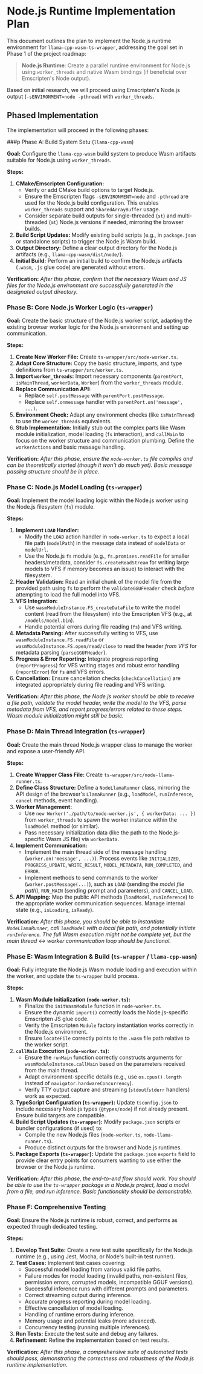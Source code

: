 # Node.js Runtime Implementation Plan

This document outlines the plan to implement the Node.js runtime environment for `llama-cpp-wasm-ts-wrapper`, addressing the goal set in Phase 1 of the project roadmap:

> **Node.js Runtime**: Create a parallel runtime environment for Node.js using `worker_threads` and native Wasm bindings (if beneficial over Emscripten's Node output).

Based on initial research, we will proceed using Emscripten's Node.js output (`-sENVIRONMENT=node -pthread`) with `worker_threads`.

## Phased Implementation

The implementation will proceed in the following phases:

###p Phase A: Build System Setu (`llama-cpp-wasm`)

**Goal:** Configure the `llama-cpp-wasm` build system to produce Wasm artifacts suitable for Node.js using `worker_threads`.

**Steps:**

1.  **CMake/Emscripten Configuration:**
    *   Verify or add CMake build options to target Node.js.
    *   Ensure the Emscripten flags `-sENVIRONMENT=node` and `-pthread` are used for the Node.js build configuration. This enables `worker_threads` support and `SharedArrayBuffer` usage.
    *   Consider separate build outputs for single-threaded (`st`) and multi-threaded (`mt`) Node.js versions if needed, mirroring the browser builds.
2.  **Build Script Updates:** Modify existing build scripts (e.g., in `package.json` or standalone scripts) to trigger the Node.js Wasm build.
3.  **Output Directory:** Define a clear output directory for the Node.js artifacts (e.g., `llama-cpp-wasm/dist/node/`).
4.  **Initial Build:** Perform an initial build to confirm the Node.js artifacts (`.wasm`, `.js` glue code) are generated without errors.

**Verification:** *After this phase, confirm that the necessary Wasm and JS files for the Node.js environment are successfully generated in the designated output directory.*

### Phase B: Core Node.js Worker Logic (`ts-wrapper`)

**Goal:** Create the basic structure of the Node.js worker script, adapting the existing browser worker logic for the Node.js environment and setting up communication.

**Steps:**

1.  **Create New Worker File:** Create `ts-wrapper/src/node-worker.ts`.
2.  **Adapt Core Structure:** Copy the basic structure, imports, and type definitions from `ts-wrapper/src/worker.ts`.
3.  **Import `worker_threads`:** Import necessary components (`parentPort`, `isMainThread`, `workerData`, `Worker`) from the `worker_threads` module.
4.  **Replace Communication API:**
    *   Replace `self.postMessage` with `parentPort.postMessage`.
    *   Replace `self.onmessage` handler with `parentPort.on('message', ...)`.
5.  **Environment Check:** Adapt any environment checks (like `isMainThread`) to use the `worker_threads` equivalents.
6.  **Stub Implementation:** Initially stub out the complex parts like Wasm module initialization, model loading (`fs` interaction), and `callMain` to focus on the worker structure and communication plumbing. Define the `workerActions` and basic message handling.

**Verification:** *After this phase, ensure the `node-worker.ts` file compiles and can be theoretically started (though it won't do much yet). Basic message passing structure should be in place.*

### Phase C: Node.js Model Loading (`ts-wrapper`)

**Goal:** Implement the model loading logic within the Node.js worker using the Node.js filesystem (`fs`) module.

**Steps:**

1.  **Implement `LOAD` Handler:**
    *   Modify the `LOAD` action handler in `node-worker.ts` to expect a local file path (`modelPath`) in the message data instead of `modelData` or `modelUrl`.
    *   Use the Node.js `fs` module (e.g., `fs.promises.readFile` for smaller headers/metadata, consider `fs.createReadStream` for writing large models to VFS if memory becomes an issue) to interact with the filesystem.
2.  **Header Validation:** Read an initial chunk of the model file from the provided path using `fs` to perform the `validateGGUFHeader` check *before* attempting to load the full model into VFS.
3.  **VFS Integration:**
    *   Use `wasmModuleInstance.FS_createDataFile` to write the model content (read from the filesystem) into the Emscripten VFS (e.g., at `/models/model.bin`).
    *   Handle potential errors during file reading (`fs`) and VFS writing.
4.  **Metadata Parsing:** After successfully writing to VFS, use `wasmModuleInstance.FS.readFile` or `wasmModuleInstance.FS.open/read/close` to read the header *from VFS* for metadata parsing (`parseGGUFHeader`).
5.  **Progress & Error Reporting:** Integrate progress reporting (`reportProgress`) for VFS writing stages and robust error handling (`reportError`) for `fs` and VFS errors.
6.  **Cancellation:** Ensure cancellation checks (`checkCancellation`) are integrated appropriately during file reading and VFS writing.

**Verification:** *After this phase, the Node.js worker should be able to receive a file path, validate the model header, write the model to the VFS, parse metadata from VFS, and report progress/errors related to these steps. Wasm module initialization might still be basic.*

### Phase D: Main Thread Integration (`ts-wrapper`)

**Goal:** Create the main thread Node.js wrapper class to manage the worker and expose a user-friendly API.

**Steps:**

1.  **Create Wrapper Class File:** Create `ts-wrapper/src/node-llama-runner.ts`.
2.  **Define Class Structure:** Define a `NodeLlamaRunner` class, mirroring the API design of the browser's `LlamaRunner` (e.g., `loadModel`, `runInference`, `cancel` methods, event handling).
3.  **Worker Management:**
    *   Use `new Worker('./path/to/node-worker.js', { workerData: ... })` from `worker_threads` to spawn the worker instance within the `loadModel` method (or similar).
    *   Pass necessary initialization data (like the path to the Node.js-specific Wasm JS file) via `workerData`.
4.  **Implement Communication:**
    *   Implement the main thread side of the message handling (`worker.on('message', ...)`). Process events like `INITIALIZED`, `PROGRESS_UPDATE`, `WRITE_RESULT`, `MODEL_METADATA`, `RUN_COMPLETED`, and `ERROR`.
    *   Implement methods to send commands to the worker (`worker.postMessage(...)`), such as `LOAD` (sending the *model file path*), `RUN_MAIN` (sending prompt and parameters), and `CANCEL_LOAD`.
5.  **API Mapping:** Map the public API methods (`loadModel`, `runInference`) to the appropriate worker communication sequences. Manage internal state (e.g., `isLoading`, `isReady`).

**Verification:** *After this phase, you should be able to instantiate `NodeLlamaRunner`, call `loadModel` with a local file path, and potentially initiate `runInference`. The full Wasm execution might not be complete yet, but the main thread <-> worker communication loop should be functional.*

### Phase E: Wasm Integration & Build (`ts-wrapper` / `llama-cpp-wasm`)

**Goal:** Fully integrate the Node.js Wasm module loading and execution within the worker, and update the `ts-wrapper` build process.

**Steps:**

1.  **Wasm Module Initialization (`node-worker.ts`):**
    *   Finalize the `initWasmModule` function in `node-worker.ts`.
    *   Ensure the dynamic `import()` correctly loads the Node.js-specific Emscripten JS glue code.
    *   Verify the Emscripten `Module` factory instantiation works correctly in the Node.js environment.
    *   Ensure `locateFile` correctly points to the `.wasm` file path relative to the worker script.
2.  **`callMain` Execution (`node-worker.ts`):**
    *   Ensure the `runMain` function correctly constructs arguments for `wasmModuleInstance.callMain` based on the parameters received from the main thread.
    *   Adapt environment-specific details (e.g., use `os.cpus().length` instead of `navigator.hardwareConcurrency`).
    *   Verify TTY output capture and streaming (`stdout`/`stderr` handlers) work as expected.
3.  **TypeScript Configuration (`ts-wrapper`):** Update `tsconfig.json` to include necessary Node.js types (`@types/node`) if not already present. Ensure build targets are compatible.
4.  **Build Script Updates (`ts-wrapper`):** Modify `package.json` scripts or bundler configurations (if used) to:
    *   Compile the new Node.js files (`node-worker.ts`, `node-llama-runner.ts`).
    *   Produce distinct outputs for the browser and Node.js runtimes.
5.  **Package Exports (`ts-wrapper`):** Update the `package.json` `exports` field to provide clear entry points for consumers wanting to use either the browser or the Node.js runtime.

**Verification:** *After this phase, the end-to-end flow should work. You should be able to use the `ts-wrapper` package in a Node.js project, load a model from a file, and run inference. Basic functionality should be demonstrable.*

### Phase F: Comprehensive Testing

**Goal:** Ensure the Node.js runtime is robust, correct, and performs as expected through dedicated testing.

**Steps:**

1.  **Develop Test Suite:** Create a new test suite specifically for the Node.js runtime (e.g., using Jest, Mocha, or Node's built-in test runner).
2.  **Test Cases:** Implement test cases covering:
    *   Successful model loading from various valid file paths.
    *   Failure modes for model loading (invalid paths, non-existent files, permission errors, corrupted models, incompatible GGUF versions).
    *   Successful inference runs with different prompts and parameters.
    *   Correct streaming output during inference.
    *   Accurate progress reporting during model loading.
    *   Effective cancellation of model loading.
    *   Handling of runtime errors during inference.
    *   Memory usage and potential leaks (more advanced).
    *   Concurrency testing (running multiple inferences).
3.  **Run Tests:** Execute the test suite and debug any failures.
4.  **Refinement:** Refine the implementation based on test results.

**Verification:** *After this phase, a comprehensive suite of automated tests should pass, demonstrating the correctness and robustness of the Node.js runtime implementation.* 